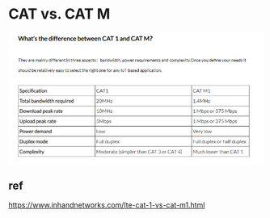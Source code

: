 

# CAT vs. CAT M
![](50-30-13-07-03-2023.png)



## ref 
https://www.inhandnetworks.com/lte-cat-1-vs-cat-m1.html